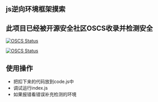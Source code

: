 ## js逆向环境框架摸索
## 此项目已经被开源安全社区OSCS收录并检测安全
[![OSCS Status](https://www.oscs1024.com/platform/badge/fanchangrui/catvm.svg?size=small)](https://www.oscs1024.com/project/fanchangrui/catvm?ref=badge_small)

[![OSCS Status](https://www.oscs1024.com/platform/badge/fanchangrui/catvm.svg?size=large)](https://www.oscs1024.com/project/fanchangrui/catvm?ref=badge_large)
## 使用操作
- 把扣下来的代码放到code.js中
- 调试运行index.js
- 如果报错看错误补充检测的环境

